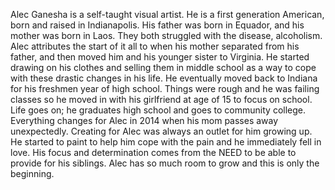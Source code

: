 Alec Ganesha is a self-taught visual artist. He is a first generation American, born and raised in Indianapolis. His father was born in Equador, and his mother was born in Laos. They both struggled with the disease, alcoholism.
Alec attributes the start of it all to when his mother separated from his father, and then moved him and his younger sister to Virginia. He started drawing on his clothes and selling them in middle school as a way to cope with these drastic changes in his life. He eventually moved back to Indiana for his freshmen year of high school. Things were rough and he was failing classes so he moved in with his girlfriend at age of 15 to focus on school. Life goes on; he graduates high school and goes to community college. Everything changes for Alec in 2014 when his mom passes away unexpectedly. 
Creating for Alec was always an outlet for him growing up. He started to paint to help him cope with the pain and he immediately fell in love. His focus and determination comes from the NEED to be able to provide for his siblings. Alec has so much room to grow and this is only the beginning. 